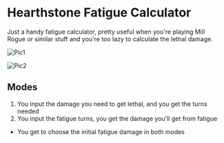 # Hearthstone Fatigue Calculator
Just a handy fatigue calculator, pretty useful when you're playing Mill Rogue or similar stuff and you're too lazy to calculate the lethal damage. 

![Pic1](https://i.imgur.com/mIbLYWb.png)

![Pic2](https://i.imgur.com/qiPJBQD.png)

## Modes
1. You input the damage you need to get lethal, and you get the turns needed
2. You input the fatigue turns, you get the damage you'll get from fatigue
* You get to choose the initial fatigue damage in both modes
